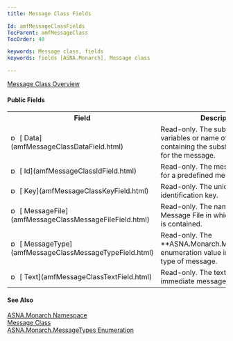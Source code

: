 ```yaml
---
title: Message Class Fields

Id: amfMessageClassFields
TocParent: amfMessageClass
TocOrder: 40

keywords: Message class, fields
keywords: fields [ASNA.Monarch], Message class

---
```


[Message Class Overview](amfMessageClass.html) 

#### Public Fields
<table class="mytable" cellspacing="0" cellpadding="4" width="90%">
          <colgroup>
            <col width="20%" />
            <col width="70%" />
          </colgroup>
          <tr>
            <th>Field</th>
            <th>Description</th>
          </tr>
          <tr>
            <td><img class="hcp4" height="16" alt="public field" src="../Images/field.bmp" width="16" border="0" />
              [
            Data](amfMessageClassDataField.html)
            </td>
            <td>Read-only.  The
          substitution variables or name of the field containing
          the substitution variables for the message.</td>
          </tr>
          <tr>
            <td><img height="16" alt="public field" src="../Images/field.bmp" width="16" border="0" />
              [
            Id](amfMessageClassIdField.html)
            </td>
            <td>Read-only.  The message
          identifier for a predefined message.</td>
          </tr>
          <tr>
            <td><img height="16" alt="public field" src="../Images/field.bmp" width="16" border="0" />
              [
            Key](amfMessageClassKeyField.html)
            </td>
            <td>Read-only.  The unique
          message identification key.</td>
          </tr>
          <tr>
            <td><img height="16" alt="public field" src="../Images/Field.bmp" width="16" border="0" />
              [
            MessageFile](amfMessageClassMessageFileField.html)
            </td>
            <td>Read-only.  The name of
          the Message File in which the message is contained.</td>
          </tr>
          <tr>
            <td><img height="16" alt="public field" src="../Images/Field.bmp" width="16" border="0" />
              [
            MessageType](amfMessageClassMessageTypeField.html)
            </td>
            <td>Read-only.  The 
 **ASNA.Monarch.MessageTypes**  enumeration
          value indicating the type of message.</td>
          </tr>
          <tr>
            <td><img height="16" alt="public field" src="../Images/Field.bmp" width="16" border="0" />
              [
            Text](amfMessageClassTextField.html)
            </td>
            <td>Read-only. 
          The text of an immediate message</td>
          </tr>
</table>

#### See Also
[ASNA.Monarch Namespace](amfMonarchNamespace.html) <br /> [Message Class](amfMessageClass.html) <br />[ ASNA.Monarch.MessageTypes Enumeration](amfMessageTypesEnumeration.html)
